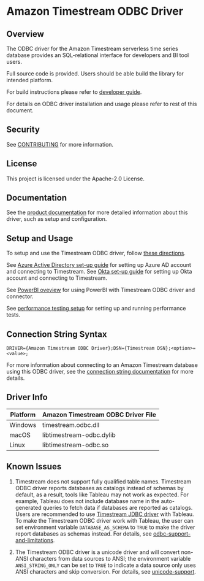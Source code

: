 # Amazon Timestream ODBC Driver

## Overview

The ODBC driver for the Amazon Timestream serverless time series database provides an 
SQL-relational interface for developers and BI tool users.

Full source code is provided. Users should be able build the library for intended platform.

For build instructions please refer to [developer guide](docs/markdown/setup/developer-guide.md).

For details on ODBC driver installation and usage please refer to rest of this document.

## Security

See [CONTRIBUTING](CONTRIBUTING.md#security-issue-notifications) for more information.

## License

This project is licensed under the Apache-2.0 License.

## Documentation

See the [product documentation](docs/markdown/index.md) for more detailed information about this driver, such as setup and configuration.

## Setup and Usage

To setup and use the Timestream ODBC driver, follow [these directions](docs/markdown/setup/setup.md).

See [Azure Active Directory set-up guide](/docs/markdown/setup/aad-saml-setup.md) for setting up Azure AD account and connecting to Timestream. See [Okta set-up guide](/docs/markdown/setup/Okta-setup.md) for setting up Okta account and connecting to Timestream.

See [PowerBI oveview](/docs/markdown/setup/powerbi-connector-setup/powerbi_overview.md) for using PowerBI with Timestream ODBC driver and connector.

See [performance testing setup](performance/README.md) for setting up and running performance tests.

## Connection String Syntax

```
DRIVER={Amazon Timestream ODBC Driver};DSN={Timestream DSN};<option>=<value>;
```

For more information about connecting to an Amazon Timestream database using this ODBC driver, see
the [connection string documentation](docs/markdown/setup/connection-string.md) for more details.

## Driver Info
| Platform | Amazon Timestream ODBC Driver File 
|----------|-----------------------------------|
| Windows | timestream.odbc.dll
| macOS | libtimestream-odbc.dylib
| Linux | libtimestream-odbc.so

## Known Issues
1. Timestream does not support fully qualified table names. Timestream ODBC driver reports databases as catalogs instead of schemas by default, as a result, tools like Tableau may not work as expected. For example, Tableau does not include database name in the auto-generated queries to fetch data if databases are reported as catalogs. Users are recommended to use [Timestream JDBC driver](https://github.com/awslabs/amazon-timestream-driver-jdbc) with Tableau. To make the Timestream ODBC driver work with Tableau, the user can set environment variable `DATABASE_AS_SCHEMA` to `TRUE` to make the driver report databases as schemas instead. For details, see [odbc-support-and-limitations](docs/markdown/support/odbc-support-and-limitations.md#sqltables).

2. The Timestream ODBC driver is a unicode driver and will convert non-ANSI characters from data sources to ANSI; the environment variable `ANSI_STRING_ONLY` can be set to `TRUE` to indicate a data source only uses ANSI characters and skip conversion. For details, see [unicode-support](docs/markdown/support/unicode-support.md).
